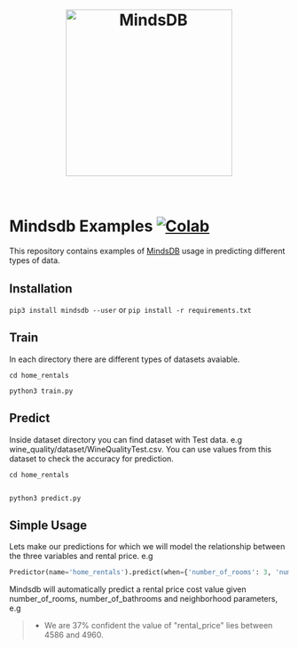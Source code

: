 <h1 align="center">
	<img width="300" src="https://raw.githubusercontent.com/mindsdb/mindsdb/master/assets/logo_gh.png" alt="MindsDB">
	<br>
	<br>
</h1>

# Mindsdb Examples [![Colab](https://colab.research.google.com/assets/colab-badge.svg)](https://colab.research.google.com/github/ZoranPandovski/mindsdb-examples/blob/master/)


This repository contains examples of [MindsDB](https://www.mindsdb.com/) usage in predicting different types of data.


## Installation

``
 pip3 install mindsdb --user
``
or
``
pip install -r requirements.txt
``

## Train 

In each directory there are different types of datasets avaiable.

```
cd home_rentals

python3 train.py
```

## Predict

Inside dataset directory you can find dataset with Test data. e.g wine_quality/dataset/WineQualityTest.csv. You can use values from this dataset to check the accuracy for prediction.

```
cd home_rentals


python3 predict.py
```

## Simple Usage
Lets make our predictions for which we will model the relationship between the three variables and rental price. e.g
```python
Predictor(name='home_rentals').predict(when={'number_of_rooms': 3, 'number_of_bathrooms': 1, 'neighborhood' : 'south_side'})
```
Mindsdb will automatically predict a rental price cost value given number_of_rooms, number_of_bathrooms and neighborhood parameters, e.g
> * We are 37% confident the value of "rental_price" lies between 4586 and 4960.
